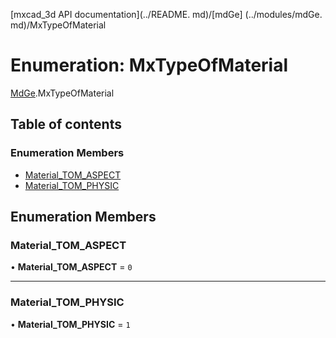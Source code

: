 [mxcad_3d API documentation](../README. md)/[mdGe] (../modules/mdGe. md)/MxTypeOfMaterial

# Enumeration: MxTypeOfMaterial

[MdGe](../modules/MdGe.md).MxTypeOfMaterial

## Table of contents

### Enumeration Members

- [Material\_TOM\_ASPECT](MdGe.MxTypeOfMaterial.md#material_tom_aspect)
- [Material\_TOM\_PHYSIC](MdGe.MxTypeOfMaterial.md#material_tom_physic)

## Enumeration Members

### Material\_TOM\_ASPECT

• **Material\_TOM\_ASPECT** = ``0``

___

### Material\_TOM\_PHYSIC

• **Material\_TOM\_PHYSIC** = ``1``
